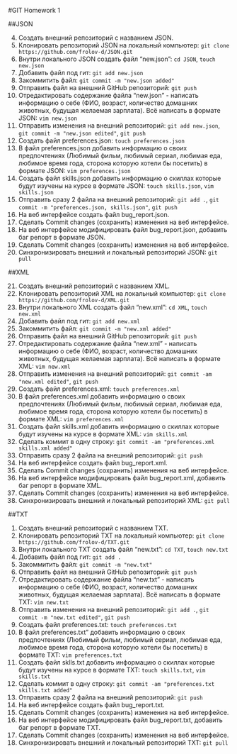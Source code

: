 #GIT Homework 1

 ##JSON

 4. Создать внешний репозиторий c названием JSON.
 5. Клонировать репозиторий JSON на локальный компьютер: `git clone https://github.com/frolov-d/JSON.git`
 6. Внутри локального JSON создать файл “new.json”: `cd JSON`, `touch new.json`
 7. Добавить файл под гит: `git add new.json`
 8. Закоммитить файл: `git commit -m "new.json added"`
 9. Отправить файл на внешний GitHub репозиторий: `git push`
 10. Отредактировать содержание файла “new.json” - написать информацию о себе (ФИО, возраст, количество домашних животных, будущая желаемая зарплата). Всё написать в формате JSON: `vim new.json`
 11. Отправить изменения на внешний репозиторий: `git add new.json`, `git commit -m "new.json edited"`, `git push`
 12. Создать файл preferences.json: `touch preferences.json`
 13. В файл preferences.json добавить информацию о своих предпочтениях (Любимый фильм, любимый сериал, любимая еда, любимое время года, сторона которую хотели бы посетить) в формате JSON: `vim preferences.json`
 14. Создать файл skills.json добавить информацию о скиллах которые будут изучены на курсе в формате JSON: `touch skills.json`, `vim skills.json`
 15. Отправить сразу 2 файла на внешний репозиторий: `git add .`, `git commit -m "preferences.json, skills.json"`, `git push`
 16. На веб интерфейсе создать файл bug_report.json.
 17. Сделать Commit changes (сохранить) изменения на веб интерфейсе.
 18. На веб интерфейсе модифицировать файл bug_report.json, добавить баг репорт в формате JSON.
 19. Сделать Commit changes (сохранить) изменения на веб интерфейсе.
 20. Синхронизировать внешний и локальный репозиторий JSON: `git pull`


 ##XML

 21. Создать внешний репозиторий c названием XML.
 22. Клонировать репозиторий XML на локальный компьютер: `git clone https://github.com/frolov-d/XML.git`
 23. Внутри локального XML создать файл “new.xml”: `cd XML`, `touch new.xml`
 24. Добавить файл под гит: `git add new.xml`
 25. Закоммитить файл: `git commit -m "new.xml added"`
 26. Отправить файл на внешний GitHub репозиторий: `git push`
 27. Отредактировать содержание файла “new.xml” - написать информацию о себе (ФИО, возраст, количество домашних животных, будущая желаемая зарплата). Всё написать в формате XML: `vim new.xml`
 28. Отправить изменения на внешний репозиторий: `git commit -am "new.xml edited"`, `git push`
 29. Создать файл preferences.xml: `touch preferences.xml`
 30. В файл preferences.xml добавить информацию о своих предпочтениях (Любимый фильм, любимый сериал, любимая еда, любимое время года, сторона которую хотели бы посетить) в формате XML: `vim preferences.xml`
 31. Создать файл skills.xml добавить информацию о скиллах которые будут изучены на курсе в формате XML: `vim skills.xml`
 32. Сделать коммит в одну строку: `git commit -am "preferences.xml skills.xml added"`
 33. Отправить сразу 2 файла на внешний репозиторий: `git push`
 34. На веб интерфейсе создать файл bug_report.xml.
 35. Сделать Commit changes (сохранить) изменения на веб интерфейсе.
 36. На веб интерфейсе модифицировать файл bug_report.xml, добавить баг репорт в формате XML.
 37. Сделать Commit changes (сохранить) изменения на веб интерфейсе.
 38. Синхронизировать внешний и локальный репозиторий XML: `git pull`
 
 ##TXT
 
 1. Создать внешний репозиторий c названием TXT.
 2. Клонировать репозиторий TXT на локальный компьютер: `git clone https://github.com/frolov-d/TXT.git`
 3. Внутри локального TXT создать файл “new.txt”: `cd TXT`, `touch new.txt`
 4. Добавить файл под гит: `git add .`
 5. Закоммитить файл: `git commit -m "new.txt"`
 6. Отправить файл на внешний GitHub репозиторий: `git push`
 7. Отредактировать содержание файла “new.txt” - написать информацию о себе (ФИО, возраст, количество домашних животных, будущая желаемая зарплата). Всё написать в формате TXT: `vim new.txt`
 8. Отправить изменения на внешний репозиторий: `git add .`, `git commit -m "new.txt edited"`, `git push`
 9. Создать файл preferences.txt: `touch preferences.txt`
 10. В файл preferences.txt” добавить информацию о своих предпочтениях (Любимый фильм, любимый сериал, любимая еда, любимое время года, сторона которую хотели бы посетить) в формате TXT: `vim preferences.txt`
 11. Создать файл sklls.txt добавить информацию о скиллах которые будут изучены на курсе в формате TXT: `touch skills.txt`, `vim skills.txt`
 12. Сделать коммит в одну строку: `git commit -am "preferences.txt skills.txt added"`
 13. Отправить сразу 2 файла на внешний репозиторий: `git push`
 14. На веб интерфейсе создать файл bug_report.txt.
 15. Сделать Commit changes (сохранить) изменения на веб интерфейсе.
 16. На веб интерфейсе модифицировать файл bug_report.txt, добавить баг репорт в формате TXT.
 17. Сделать Commit changes (сохранить) изменения на веб интерфейсе.
 18. Синхронизировать внешний и локальный репозиторий TXT: `git pull`